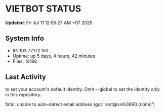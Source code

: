 # VIETBOT STATUS
**Updated**: Fri Jul 11 12:55:27 AM +07 2025

## System Info
- IP: 103.77.172.150
- Uptime: up 5 days, 4 hours, 42 minutes
- Files: 10188

## Last Activity

to set your account's default identity.
Omit --global to set the identity only in this repository.

fatal: unable to auto-detect email address (got 'root@vinh3690.(none)')
